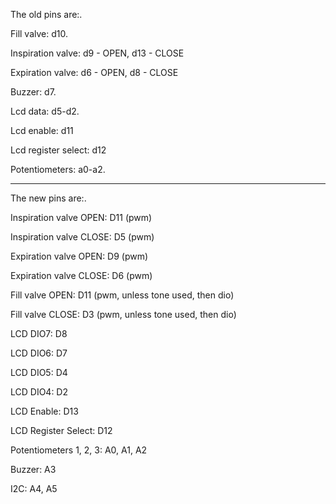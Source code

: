 The old pins are:.

Fill valve: d10.

Inspiration valve: d9 - OPEN, d13 - CLOSE

Expiration valve: d6 - OPEN, d8 - CLOSE

Buzzer: d7.

Lcd data: d5-d2.

Lcd enable: d11

Lcd register select: d12

Potentiometers: a0-a2.

----------

The new pins are:.

Inspiration valve OPEN: D11 (pwm)

Inspiration valve CLOSE: D5 (pwm)

Expiration valve OPEN: D9 (pwm)

Expiration valve CLOSE: D6 (pwm)

Fill valve OPEN: D11 (pwm, unless tone used, then dio)

Fill valve CLOSE: D3 (pwm, unless tone used, then dio)

LCD DIO7: D8

LCD DIO6: D7

LCD DIO5: D4

LCD DIO4: D2

LCD Enable: D13

LCD Register Select: D12

Potentiometers 1, 2, 3: A0, A1, A2

Buzzer: A3

I2C: A4, A5